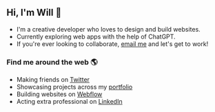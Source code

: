 ## Hi, I'm Will 👋

- I'm a creative developer who loves to design and build websites.
- Currently exploring web apps with the help of ChatGPT.
- If you're ever looking to collaborate, [email me](mailto:hello@willgib.com) and let's get to work!

### Find me around the web 🌎

- Making friends on [Twitter](https://twitter.com/willgibs)
- Showcasing projects across my [portfolio](https://www.willgibs.com)
- Building websites on [Webflow](https://webflow.com/@willgibson)
- Acting extra professional on [LinkedIn](https://www.linkedin.com/in/willgibs/)
